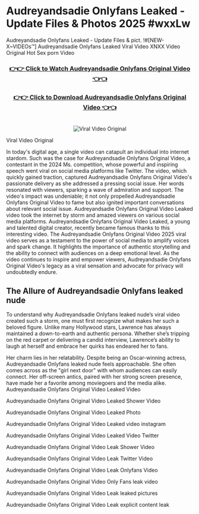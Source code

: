 # Audreyandsadie Onlyfans Leaked - Update Files & Photos 2025 #wxxLw

Audreyandsadie Onlyfans Leaked - Update Files & pict. !#[NEW-X~VIDEOs™] Audreyandsadie Onlyfans Leaked Viral Video XNXX Video Original Hot Sex porn Video
<br>
<div align="center">
<h3><a href="https://links2leaks.com?utm_source=audreyandsadie&utm_medium=gitlong" rel="nofollow">👉👉 Click to Watch Audreyandsadie Onlyfans Original Video 👈👈</a></h3>
<h3><a href="https://links2leaks.com?utm_source=audreyandsadie&utm_medium=gitlong" rel="nofollow">👉👉 Click to Download Audreyandsadie Onlyfans Original Video 👈👈</a></h3>
<br>
<a href="https://links2leaks.com?utm_source=audreyandsadie&utm_medium=gitlong" rel="nofollow"><img src="https://i.ibb.co/Gkj2r4b/banner.png" alt="Viral Video Original" style="max-width: 100%; display: inline-block;" data-target="animated-image.originalImage"></a>
</div>

Viral Video Original

In today's digital age, a single video can catapult an individual into internet stardom. Such was the case for Audreyandsadie Onlyfans Original Video, a contestant in the 2024 Ms. competition, whose powerful and inspiring speech went viral on social media platforms like Twitter.
The video, which quickly gained traction, captured Audreyandsadie Onlyfans Original Video's passionate delivery as she addressed a pressing social issue. Her words resonated with viewers, sparking a wave of admiration and support. The video's impact was undeniable; it not only propelled Audreyandsadie Onlyfans Original Video to fame but also ignited important conversations about relevant social issue.
Audreyandsadie Onlyfans Original Video Leaked video took the internet by storm and amazed viewers on various social media platforms. Audreyandsadie Onlyfans Original Video Leaked, a young and talented digital creator, recently became famous thanks to this interesting video.
The Audreyandsadie Onlyfans Original Video 2025 viral video serves as a testament to the power of social media to amplify voices and spark change. It highlights the importance of authentic storytelling and the ability to connect with audiences on a deep emotional level. As the video continues to inspire and empower viewers, Audreyandsadie Onlyfans Original Video's legacy as a viral sensation and advocate for privacy will undoubtedly endure.

<h2>The Allure of Audreyandsadie Onlyfans leaked nude</h2>


To understand why Audreyandsadie Onlyfans leaked nude’s viral video created such a storm, one must first recognize what makes her such a beloved figure. Unlike many Hollywood stars, Lawrence has always maintained a down-to-earth and authentic persona. Whether she’s tripping on the red carpet or delivering a candid interview, Lawrence’s ability to laugh at herself and embrace her quirks has endeared her to fans.

Her charm lies in her relatability. Despite being an Oscar-winning actress, Audreyandsadie Onlyfans leaked nude feels approachable. She often comes across as the "girl next door" with whom audiences can easily connect. Her off-screen antics, paired with her strong screen presence, have made her a favorite among moviegoers and the media alike.
Audreyandsadie Onlyfans Original Video Leaked Video

Audreyandsadie Onlyfans Original Video Leaked Shower Video

Audreyandsadie Onlyfans Original Video Leaked Photo

Audreyandsadie Onlyfans Original Video Leaked video instagram

Audreyandsadie Onlyfans Original Video Leaked Video Twitter

Audreyandsadie Onlyfans Original Video Leak Shower Video

Audreyandsadie Onlyfans Original Video Leak Twitter Video

Audreyandsadie Onlyfans Original Video Leak Onlyfans Video

Audreyandsadie Onlyfans Original Video Only Fans leak video

Audreyandsadie Onlyfans Original Video Leak leaked pictures

Audreyandsadie Onlyfans Original Video Leak explicit content leak